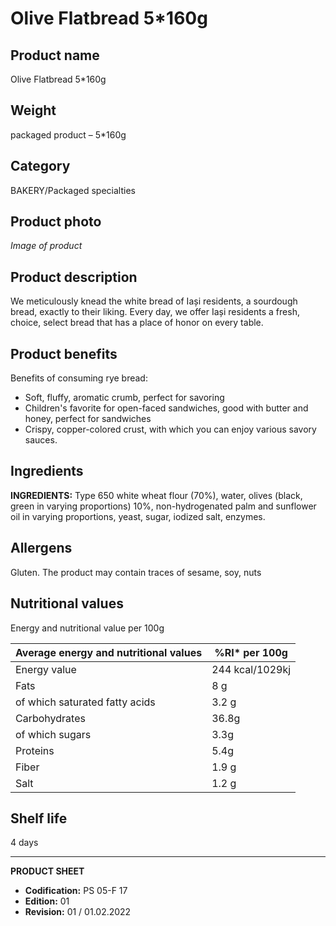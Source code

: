 # Olive Flatbread 5*160g

## Product name
Olive Flatbread 5*160g

## Weight
packaged product – 5*160g

## Category
BAKERY/Packaged specialties

## Product photo
_Image of product_

## Product description
We meticulously knead the white bread of Iași residents, a sourdough bread, exactly to their liking. Every day, we offer Iași residents a fresh, choice, select bread that has a place of honor on every table.


## Product benefits
Benefits of consuming rye bread:
- Soft, fluffy, aromatic crumb, perfect for savoring
- Children's favorite for open-faced sandwiches, good with butter and honey, perfect for sandwiches
- Crispy, copper-colored crust, with which you can enjoy various savory sauces.


## Ingredients
**INGREDIENTS:** Type 650 white wheat flour (70%), water, olives (black, green in varying proportions) 10%, non-hydrogenated palm and sunflower oil in varying proportions, yeast, sugar, iodized salt, enzymes.

## Allergens
Gluten. The product may contain traces of sesame, soy, nuts

## Nutritional values
Energy and nutritional value per 100g

| Average energy and nutritional values | %RI* per 100g |
|-----------------------------------------|-------------------|
| Energy value                            | 244 kcal/1029kj  | 12.2             |
| Fats                                    | 8 g              | 11.42            |
| of which saturated fatty acids          | 3.2 g            | 16               |
| Carbohydrates                           | 36.8g            | 14.15            |
| of which sugars                         | 3.3g             | 3.7              |
| Proteins                                | 5.4g             | 10.8             |
| Fiber                                   | 1.9 g             | _                |
| Salt                                    | 1.2 g            | 20               |


## Shelf life
4 days


---
**PRODUCT SHEET**
- **Codification:** PS 05-F 17
- **Edition:** 01
- **Revision:** 01 / 01.02.2022

